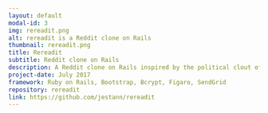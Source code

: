 ```yaml
---
layout: default
modal-id: 3
img: rereadit.png
alt: rereadit is a Reddit clone on Rails
thumbnail: rereadit.png
title: Rereadit
subtitle: Reddit clone on Rails
description: A Reddit clone on Rails inspired by the political clout of the original. Rereadit features topics, posts, commenting, favoriting, voting, and email subscription.
project-date: July 2017
framework: Ruby on Rails, Bootstrap, Bcrypt, Figaro, SendGrid
repository: rereadit
link: https://github.com/jestann/rereadit 
---
```

